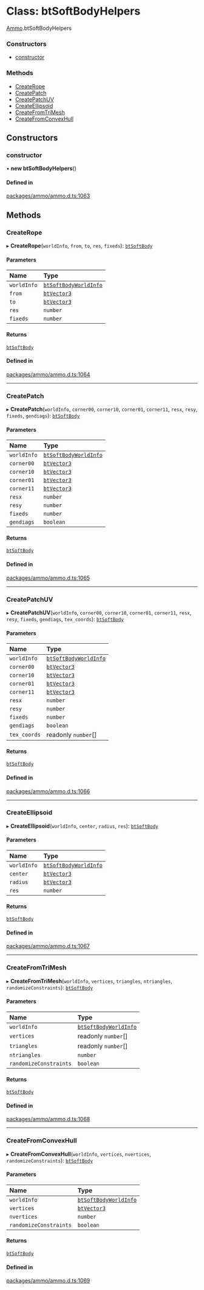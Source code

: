 # Class: btSoftBodyHelpers

[Ammo](../modules/Ammo.md).btSoftBodyHelpers

### Constructors

- [constructor](Ammo.btSoftBodyHelpers.md#constructor)

### Methods

- [CreateRope](Ammo.btSoftBodyHelpers.md#createrope)
- [CreatePatch](Ammo.btSoftBodyHelpers.md#createpatch)
- [CreatePatchUV](Ammo.btSoftBodyHelpers.md#createpatchuv)
- [CreateEllipsoid](Ammo.btSoftBodyHelpers.md#createellipsoid)
- [CreateFromTriMesh](Ammo.btSoftBodyHelpers.md#createfromtrimesh)
- [CreateFromConvexHull](Ammo.btSoftBodyHelpers.md#createfromconvexhull)

## Constructors

### constructor

• **new btSoftBodyHelpers**()

#### Defined in

[packages/ammo/ammo.d.ts:1063](https://github.com/Orillusion/orillusion/blob/main/packages/ammo/ammo.d.ts#L1063)

## Methods

### CreateRope

▸ **CreateRope**(`worldInfo`, `from`, `to`, `res`, `fixeds`): [`btSoftBody`](Ammo.btSoftBody.md)

#### Parameters

| Name | Type |
| :------ | :------ |
| `worldInfo` | [`btSoftBodyWorldInfo`](Ammo.btSoftBodyWorldInfo.md) |
| `from` | [`btVector3`](Ammo.btVector3.md) |
| `to` | [`btVector3`](Ammo.btVector3.md) |
| `res` | `number` |
| `fixeds` | `number` |

#### Returns

[`btSoftBody`](Ammo.btSoftBody.md)

#### Defined in

[packages/ammo/ammo.d.ts:1064](https://github.com/Orillusion/orillusion/blob/main/packages/ammo/ammo.d.ts#L1064)

___

### CreatePatch

▸ **CreatePatch**(`worldInfo`, `corner00`, `corner10`, `corner01`, `corner11`, `resx`, `resy`, `fixeds`, `gendiags`): [`btSoftBody`](Ammo.btSoftBody.md)

#### Parameters

| Name | Type |
| :------ | :------ |
| `worldInfo` | [`btSoftBodyWorldInfo`](Ammo.btSoftBodyWorldInfo.md) |
| `corner00` | [`btVector3`](Ammo.btVector3.md) |
| `corner10` | [`btVector3`](Ammo.btVector3.md) |
| `corner01` | [`btVector3`](Ammo.btVector3.md) |
| `corner11` | [`btVector3`](Ammo.btVector3.md) |
| `resx` | `number` |
| `resy` | `number` |
| `fixeds` | `number` |
| `gendiags` | `boolean` |

#### Returns

[`btSoftBody`](Ammo.btSoftBody.md)

#### Defined in

[packages/ammo/ammo.d.ts:1065](https://github.com/Orillusion/orillusion/blob/main/packages/ammo/ammo.d.ts#L1065)

___

### CreatePatchUV

▸ **CreatePatchUV**(`worldInfo`, `corner00`, `corner10`, `corner01`, `corner11`, `resx`, `resy`, `fixeds`, `gendiags`, `tex_coords`): [`btSoftBody`](Ammo.btSoftBody.md)

#### Parameters

| Name | Type |
| :------ | :------ |
| `worldInfo` | [`btSoftBodyWorldInfo`](Ammo.btSoftBodyWorldInfo.md) |
| `corner00` | [`btVector3`](Ammo.btVector3.md) |
| `corner10` | [`btVector3`](Ammo.btVector3.md) |
| `corner01` | [`btVector3`](Ammo.btVector3.md) |
| `corner11` | [`btVector3`](Ammo.btVector3.md) |
| `resx` | `number` |
| `resy` | `number` |
| `fixeds` | `number` |
| `gendiags` | `boolean` |
| `tex_coords` | readonly `number`[] |

#### Returns

[`btSoftBody`](Ammo.btSoftBody.md)

#### Defined in

[packages/ammo/ammo.d.ts:1066](https://github.com/Orillusion/orillusion/blob/main/packages/ammo/ammo.d.ts#L1066)

___

### CreateEllipsoid

▸ **CreateEllipsoid**(`worldInfo`, `center`, `radius`, `res`): [`btSoftBody`](Ammo.btSoftBody.md)

#### Parameters

| Name | Type |
| :------ | :------ |
| `worldInfo` | [`btSoftBodyWorldInfo`](Ammo.btSoftBodyWorldInfo.md) |
| `center` | [`btVector3`](Ammo.btVector3.md) |
| `radius` | [`btVector3`](Ammo.btVector3.md) |
| `res` | `number` |

#### Returns

[`btSoftBody`](Ammo.btSoftBody.md)

#### Defined in

[packages/ammo/ammo.d.ts:1067](https://github.com/Orillusion/orillusion/blob/main/packages/ammo/ammo.d.ts#L1067)

___

### CreateFromTriMesh

▸ **CreateFromTriMesh**(`worldInfo`, `vertices`, `triangles`, `ntriangles`, `randomizeConstraints`): [`btSoftBody`](Ammo.btSoftBody.md)

#### Parameters

| Name | Type |
| :------ | :------ |
| `worldInfo` | [`btSoftBodyWorldInfo`](Ammo.btSoftBodyWorldInfo.md) |
| `vertices` | readonly `number`[] |
| `triangles` | readonly `number`[] |
| `ntriangles` | `number` |
| `randomizeConstraints` | `boolean` |

#### Returns

[`btSoftBody`](Ammo.btSoftBody.md)

#### Defined in

[packages/ammo/ammo.d.ts:1068](https://github.com/Orillusion/orillusion/blob/main/packages/ammo/ammo.d.ts#L1068)

___

### CreateFromConvexHull

▸ **CreateFromConvexHull**(`worldInfo`, `vertices`, `nvertices`, `randomizeConstraints`): [`btSoftBody`](Ammo.btSoftBody.md)

#### Parameters

| Name | Type |
| :------ | :------ |
| `worldInfo` | [`btSoftBodyWorldInfo`](Ammo.btSoftBodyWorldInfo.md) |
| `vertices` | [`btVector3`](Ammo.btVector3.md) |
| `nvertices` | `number` |
| `randomizeConstraints` | `boolean` |

#### Returns

[`btSoftBody`](Ammo.btSoftBody.md)

#### Defined in

[packages/ammo/ammo.d.ts:1069](https://github.com/Orillusion/orillusion/blob/main/packages/ammo/ammo.d.ts#L1069)
